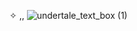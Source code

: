 ✧ ,, ![undertale_text_box (1)](https://github.com/user-attachments/assets/ec1ce547-2c74-4292-9f7c-6d4937e06812)
